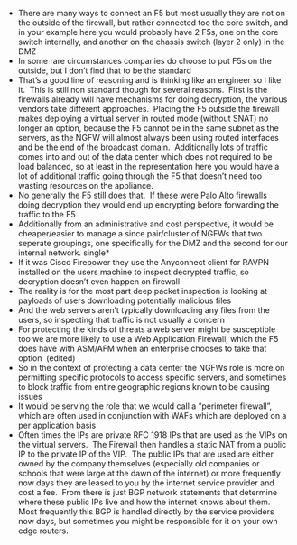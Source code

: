  - There are many ways to connect an F5 but most usually they are not on the outside of the firewall, but rather connected too the core switch, and in your example here you would probably have 2 F5s, one on the core switch internally, and another on the chassis switch (layer 2 only) in the DMZ
- In some rare circumstances companies do choose to put F5s on the outside, but I don’t find that to be the standard
- That’s a good line of reasoning and is thinking like an engineer so I like it.  This is still non standard though for several reasons.  First is the firewalls already will have mechanisms for doing decryption, the various vendors take different approaches.  Placing the F5 outside the firewall makes deploying a virtual server in routed mode (without SNAT) no longer an option, because the F5 cannot be in the same subnet as the servers, as the NGFW will almost always been using routed interfaces and be the end of the broadcast domain.  Additionally lots of traffic comes into and out of the data center which does not required to be load balanced, so at least in the representation here you would have a lot of additional traffic going through the F5 that doesn’t need too wasting resources on the appliance.
- No generally the F5 still does that.  If these were Palo Alto firewalls doing decryption they would end up encrypting before forwarding the traffic to the F5
- Additionally from an administrative and cost perspective, it would be cheaper/easier to manage a since pair/cluster of NGFWs that two seperate groupings, one specifically for the DMZ and the second for our internal network. single*
- If it was Cisco Firepower they use the Anyconnect client for RAVPN installed on the users machine to inspect decrypted traffic, so decryption doesn’t even happen on firewall
- The reality is for the most part deep packet inspection is looking at payloads of users downloading potentially malicious files
- And the web servers aren’t typically downloading any files from the users, so inspecting that traffic is not usually a concern
- For protecting the kinds of threats a web server might be susceptible too we are more likely to use a Web Application Firewall, which the F5 does have with ASM/AFM when an enterprise chooses to take that option  (edited) 
- So in the context of protecting a data center the NGFWs role is more on permitting specific protocols to access specific servers, and sometimes to block traffic from entire geographic regions known to be causing issues
- It would be serving the role that we would call a “perimeter firewall”, which are often used in conjunction with WAFs which are deployed on a per application basis
- Often times the IPs are private RFC 1918 IPs that are used as the VIPs on the virtual servers.  The Firewall then handles a static NAT from a public IP to the private IP of the VIP.  The public IPs that are used are either owned by the company themselves (especially old companies or schools that were large at the dawn of the internet) or more frequently now days they are leased to you by the internet service provider and cost a fee.  From there is just BGP network statements that determine where these public IPs live and how the internet knows about them.  Most frequently this BGP is handled directly by the service providers now days, but sometimes you might be responsible for it on your own edge routers.